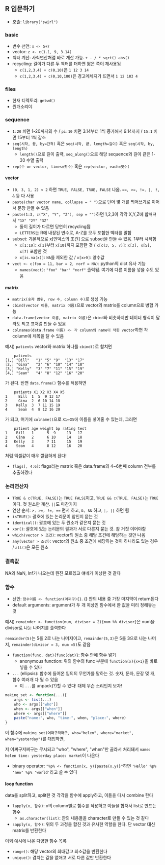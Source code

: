 ## R 입문하기

+ 호출: `library("swirl")`

### basic

+ 변수 선언: `x <- 5+7`
+ vector: `z <- c(1.1, 9, 3.14)`
+ 벡터 계산: 사칙연산처럼 바로 계산 가능. `+ - / * sqrt() abs()`
+ recycling: 길이가 다른 두 벡터를 더하면 짧은 쪽이 재사용됨
  + `c(1,2,3,4) + c(0,10)`은 `1 12 3 14`
  + `c(1,2,3,4) + c(0,10,100)`은 경고메세지가 뜨면서 `1 12 103 4`

### files

+ 현재 디렉토리: `getwd()`
+ 뭔개소리야

### sequence

+ `1:20` 치면 1-20까지의 수 / `pi:10` 치면 3.14부터 1씩 증가해서 9.14까지 / `15:1` 치면 15부터 1씩 감소
+ `seq(시작, 끝, by=간격)` 혹은 `seq(시작, 끝, length=길이)` 혹은 `seq(시작, by, length)`
  + `length()`으로 길이 출력, `seq_along()`으로 해당 sequence와 길이 같은 1-30 수열 출력
+ `rep(수 or vector, times=횟수)` 혹은 `rep(vector, each=횟수)`

#### vector

+ `(0, 3, 1, 2) < 2` 하면 `TRUE, FALSE, TRUE, FALSE` 나옴. `==, >=, !=, |, !, &` 등 다 사용
+ `paste(char vector name, collapse = " ")`으로 단어 몇 개를 띄어쓰기로 이어서 문장 만들 수 있음
+ `paste(1:3, c("X", "Y", "Z"), sep = "")`하면 1,2,3이 각각 X,Y,Z에 합쳐져서  `"1X" "2Y" "3Z"`
  + 둘이 길이가 다르면 당연히 recycling됨
  + `LETTERS`는 R에 내장된 변수로, A-Z를 모두 포함한 벡터를 말함
+ subset: 기본적으로 x[인덱스의 조건] 으로 subset을 만들 수 있음. 1부터 시작함
  + `x[1:10]`: `x[1]`부터 `x[10]`까지 포함한 것 / `x[c(3, 5, 7)]`: `x[3], x[5], x[7]` 포함한 것
  + `x[is.na(x)]`: `NA`를 제외한 값 / `x[x>0]`: 양수값
+ `vect <- c(foo = 11, bar = 2, norf = NA)`: python의 dict 유사 기능
  + `names(vect)`: `"foo" "bar" "norf"` 출력됨. 여기에 다른 이름을 넣을 수도 있음

#### matrix

+ `matrix(숫자 범위, row 수, column 수)`로 생성 가능
+ `cbind(vector 이름, matrix 이름)`으로 vector와 matrix를 column으로 병합 가능
+ `data.frame(vector 이름, matrix 이름)`은 `cbind`와 비슷하지만 데이터 형식이 달라도 되고 표처럼 만들 수 있음
+ `colnames(data.frame 이름) <- 각 column의 name이 적힌 vector`하면 각 column에 제목을 달 수 있음

예시) `patients` vector와 matrix 하나를 `cbind()`로 합치면

```
	patients                       
[1,] "Bill"   "1" "5" "9"  "13" "17"
[2,] "Gina"   "2" "6" "10" "14" "18"
[3,] "Kelly"  "3" "7" "11" "15" "19"
[4,] "Sean"   "4" "8" "12" "16" "20"
```
가 된다. 반면 `data.frame()` 함수를 적용하면

```
	patients X1 X2 X3 X4 X5
1     Bill  1  5  9 13 17
2     Gina  2  6 10 14 18
3    Kelly  3  7 11 15 19
4     Sean  4  8 12 16 20
```
가 되고, 여기에 `colname()`으로 `X1`~`X5`에 이름을 넣어줄 수 있는데, 그러면

```
	patient age weight bp rating test
1    Bill   1      5  9     13   17
2    Gina   2      6 10     14   18
3   Kelly   3      7 11     15   19
4    Sean   4      8 12     16   20
```
처럼 엑셀같이 매우 깔끔하게 된다!

+ `flags[, 4:6]`: flags라는 matrix 혹은 data.frame의 4~6번째 column 전부를 추출하겠다

### 논리연산자

+ `TRUE & c(TRUE, FALSE)`는 `TRUE FALSE`이고, `TRUE && c(TRUE, FALSE)`는 `TRUE`이다. 첫 원소만 계산. `||`도 마찬가지
+ 연산 순서: `>, >=, !=, ==` 먼저 하고, `&, &&` 하고, `|, ||` 하면 됨
+ `isTRUE()`: 괄호에 있는 논리문이 참인지 묻는 것
+ `identical()`: 괄호에 있는 두 원소가 같은지 묻는 것
+ `xor()`: 괄호에 있는 논리문의 결과가 서로 다른지 묻는 것. 참 거짓 이어야함
+ `which(vector > 조건)`: vector의 원소 중 해당 조건에 해당하는 것만 나옴
+ `any(vector > 조건)`: vector의 원소 중 조건에 해당하는 것이 하나라도 있는 경우 / `all()`은 모든 원소

### 결측값

NA와 NaN, Inf가 나오는데 뭔진 모르겠고 얘네가 이상한 것 같다

### 함수

+ 선언: `함수이름 <- function(어쩌구){}`. {} 안의 내용 중 가장 마지막이 return된다
+ default arguments: argument가 두 개 이상인 함수에서 한 값을 미리 정해놓는 것

예시) `remainder <- function(num, divisor = 2){num %% divisor}`은 num을 divisor로 나눈 나머지를 출력한다

`remainder(5)`는 5를 2로 나눈 나머지이고, `remainder(5,3)`은 5를 3으로 나눈 나머지, `remainder(divisor = 3, num =5)`도 같음

+ `function(func, dat){func(dat)}`: 함수 안에 함수 넣기
  + anonymous function: 위의 함수의 func 부분에 `function(x){x+1}`을 바로 넣을 수 있다
+ `...` (ellipsis): 함수에 들어온 임의의 무언가를 말하는 것. 숫자, 문자, 문장 몇 개, 함수 여러개 다 될 수 있음
  + 이 `...`를 unpack(?)할 수 있다! 대체 무슨 소리인지 보자!

```R
making_set <- function(...){
    args <- list(...)
    who <- args[["who"]]
    when <- args[["when"]]
    where <- args[["where"]]
    paste("name:", who, "time:", when, "place:", where)
}
```

이 함수에 `making_set(어쩌구저쩌구, who="helen", where="market", when="yesterday")`를 대입하면,

저 어쩌구저쩌구는 무시되고 "who", "where", "when"만 골라서 처리돼서 `name: helen time: yesterday place: market`이 나온다

+ binary operator: `"%p% <- function(x, y){paste(x,y)}"`하면 `'Hello' %p% 'new' %p% 'world'`라고 쓸 수 있다

#### loop function

data를 split하고, split한 것 각각을 함수에 apply하고, 이들을 다시 combine 한다

+ `lapply(x, 함수)`: x의 column별로 함수를 적용하고 이들을 합쳐서 list로 만드는 함수
  + `as.character(list)`: 안의 내용들을 character로 만들 수 있는 것 같다
+ `sapply(x, 함수)`: 위의 두 과정을 합친 것과 유사한 역할을 한다. 단 vector 대신 matrix를 반환한다

이외 예시에 나온 다양한 함수 목록

+ `range()`: 해당 vector의 최대값고 최소값을 반환한다
+ `unique()`: 겹치는 값을 없애고 서로 다른 값만 반환한다